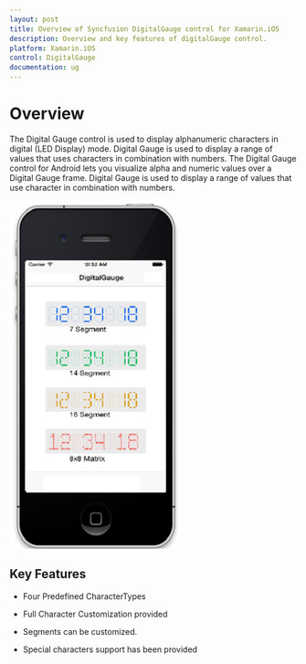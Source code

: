 ```yaml
---
layout: post
title: Overview of Syncfusion DigitalGauge control for Xamarin.iOS
description: Overview and key features of digitalGauge control.
platform: Xamarin.iOS
control: DigitalGauge
documentation: ug
---
```


# Overview

The Digital Gauge control is used to display alphanumeric characters in digital (LED Display) mode. Digital Gauge is used to display a range of values that uses characters in combination with numbers. The Digital Gauge control for Android lets you visualize alpha and numeric values over a Digital Gauge frame. Digital Gauge is used to display a range of values that use character in combination with numbers.

![](images/Overview.png)

## Key Features

* Four Predefined CharacterTypes

* Full Character Customization provided

* Segments can be customized.

* Special characters support has been provided







